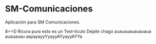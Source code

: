# SM-Comunicaciones
Aplicación para SM Comunicaciones.

8==D
Ricura pura esto es un Test-ticulo
Dejate chago auauauauauauaua auauauau aayayayyYyayyAYyayyAYYa
